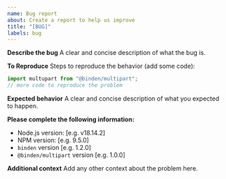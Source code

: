 ```yaml
---
name: Bug report
about: Create a report to help us improve
title: "[BUG]"
labels: bug
---
```


**Describe the bug**
A clear and concise description of what the bug is.

**To Reproduce**
Steps to reproduce the behavior (add some code):

```typescript
import multupart from "@binden/multipart";
// more code to reproduce the problem
```

**Expected behavior**
A clear and concise description of what you expected to happen.

**Please complete the following information:**

- Node.js version: [e.g. v18.14.2]
- NPM version: [e.g. 9.5.0]
- `binden` version [e.g. 1.2.0]
- `@binden/multipart` version [e.g. 1.0.0]

**Additional context**
Add any other context about the problem here.

